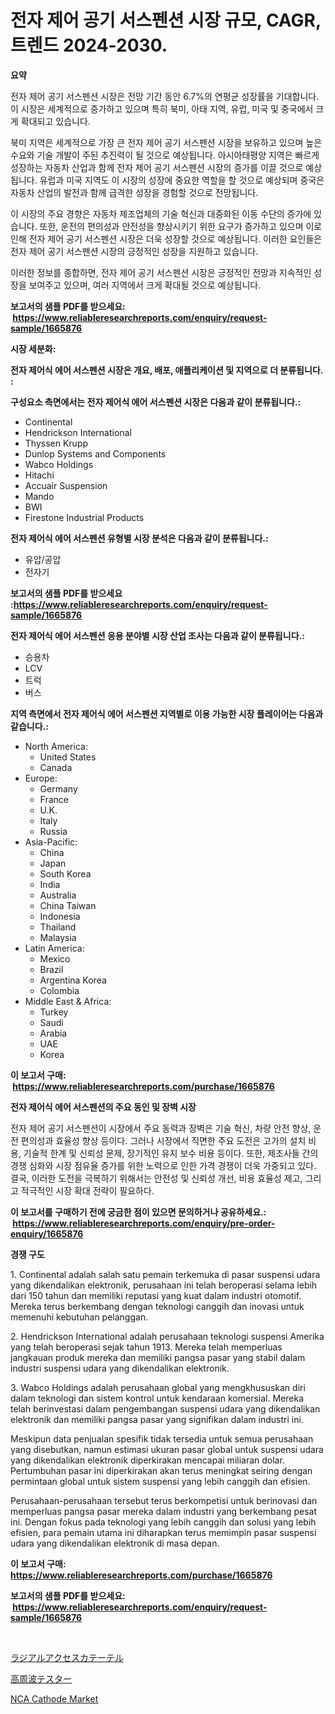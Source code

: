 <p><h1>전자 제어 공기 서스펜션 시장 규모, CAGR, 트렌드 2024-2030.</h1></p><p><strong>요약</strong></p>
<p><p>전자 제어 공기 서스펜션 시장은 전망 기간 동안 6.7%의 연평균 성장률을 기대합니다. 이 시장은 세계적으로 증가하고 있으며 특히 북미, 아태 지역, 유럽, 미국 및 중국에서 크게 확대되고 있습니다.</p><p>북미 지역은 세계적으로 가장 큰 전자 제어 공기 서스펜션 시장을 보유하고 있으며 높은 수요와 기술 개발이 주된 추진력이 될 것으로 예상됩니다. 아시아태평양 지역은 빠르게 성장하는 자동차 산업과 함께 전자 제어 공기 서스펜션 시장의 증가를 이끌 것으로 예상됩니다. 유럽과 미국 지역도 이 시장의 성장에 중요한 역할을 할 것으로 예상되며 중국은 자동차 산업의 발전과 함께 급격한 성장을 경험할 것으로 전망됩니다.</p><p>이 시장의 주요 경향은 자동차 제조업체의 기술 혁신과 대중화된 이동 수단의 증가에 있습니다. 또한, 운전의 편의성과 안전성을 향상시키기 위한 요구가 증가하고 있으며 이로 인해 전자 제어 공기 서스펜션 시장은 더욱 성장할 것으로 예상됩니다. 이러한 요인들은 전자 제어 공기 서스펜션 시장의 긍정적인 성장을 지원하고 있습니다.</p><p>이러한 정보를 종합하면, 전자 제어 공기 서스펜션 시장은 긍정적인 전망과 지속적인 성장을 보여주고 있으며, 여러 지역에서 크게 확대될 것으로 예상됩니다.</p></p>
<p><strong>보고서의 샘플 PDF를 받으세요: &nbsp;<a href="https://www.reliableresearchreports.com/enquiry/request-sample/1665876">https://www.reliableresearchreports.com/enquiry/request-sample/1665876</a></strong></p>
<p><strong>시장 세분화:</strong></p>
<p><strong> 전자 제어식 에어 서스펜션 시장은 개요, 배포, 애플리케이션 및 지역으로 더 분류됩니다. :</strong></p>
<p><strong>구성요소 측면에서는 전자 제어식 에어 서스펜션 시장은 다음과 같이 분류됩니다.:</strong></p>
<p><ul><li>Continental</li><li>Hendrickson International</li><li>Thyssen Krupp</li><li>Dunlop Systems and Components</li><li>Wabco Holdings</li><li>Hitachi</li><li>Accuair Suspension</li><li>Mando</li><li>BWI</li><li>Firestone Industrial Products</li></ul></p>
<p><strong> 전자 제어식 에어 서스펜션 유형별 시장 분석은 다음과 같이 분류됩니다.:</strong></p>
<p><ul><li>유압/공압</li><li>전자기</li></ul></p>
<p><strong>보고서의 샘플 PDF를 받으세요 :<a href="https://www.reliableresearchreports.com/enquiry/request-sample/1665876">https://www.reliableresearchreports.com/enquiry/request-sample/1665876</a></strong></p>
<p><strong> 전자 제어식 에어 서스펜션 응용 분야별 시장 산업 조사는 다음과 같이 분류됩니다.:</strong></p>
<p><ul><li>승용차</li><li>LCV</li><li>트럭</li><li>버스</li></ul></p>
<p><strong>지역 측면에서 전자 제어식 에어 서스펜션 지역별로 이용 가능한 시장 플레이어는 다음과 같습니다.:</strong></p>
<p><ul>
    <li>
        North America:
        <ul>
            <li>United States</li>
            <li>Canada</li>
        </ul>
    </li>
    <li>
        Europe:
        <ul>
            <li>Germany</li>
            <li>France</li>
            <li>U.K.</li>
            <li>Italy</li>
            <li>Russia</li>
        </ul>
    </li>
    <li>
        Asia-Pacific:
        <ul>
            <li>China</li>
            <li>Japan</li>
            <li>South Korea</li>
            <li>India</li>
            <li>Australia</li>
            <li>China Taiwan</li>
            <li>Indonesia</li>
            <li>Thailand</li>
            <li>Malaysia</li>
        </ul>
    </li>
    <li>
        Latin America:
        <ul>
            <li>Mexico</li>
            <li>Brazil</li>
            <li>Argentina Korea</li>
            <li>Colombia</li>
        </ul>
    </li>
    <li>
        Middle East & Africa:
        <ul>
            <li>Turkey</li>
            <li>Saudi</li>
            <li>Arabia</li>
            <li>UAE</li>
            <li>Korea</li>
        </ul>
    </li>
    </ul></p>
<p><strong>이 보고서 구매: &nbsp;<a href="https://www.reliableresearchreports.com/purchase/1665876">https://www.reliableresearchreports.com/purchase/1665876</a></strong></p>
<p><strong>전자 제어식 에어 서스펜션의 주요 동인 및 장벽 시장</strong></p>
<p><p>전자 제어 공기 서스펜션이 시장에서 주요 동력과 장벽은 기술 혁신, 차량 안전 향상, 운전 편의성과 효율성 향상 등이다. 그러나 시장에서 직면한 주요 도전은 고가의 설치 비용, 기술적 한계 및 신뢰성 문제, 장기적인 유지 보수 비용 등이다. 또한, 제조사들 간의 경쟁 심화와 시장 점유율 증가를 위한 노력으로 인한 가격 경쟁이 더욱 가중되고 있다. 결국, 이러한 도전을 극복하기 위해서는 안전성 및 신뢰성 개선, 비용 효율성 제고, 그리고 적극적인 시장 확대 전략이 필요하다.</p></p>
<p><strong>이 보고서를 구매하기 전에 궁금한 점이 있으면 문의하거나 공유하세요.: &nbsp;<a href="https://www.reliableresearchreports.com/enquiry/pre-order-enquiry/1665876">https://www.reliableresearchreports.com/enquiry/pre-order-enquiry/1665876</a></strong></p>
<p><strong>경쟁 구도</strong></p>
<p><p>1. Continental adalah salah satu pemain terkemuka di pasar suspensi udara yang dikendalikan elektronik, perusahaan ini telah beroperasi selama lebih dari 150 tahun dan memiliki reputasi yang kuat dalam industri otomotif. Mereka terus berkembang dengan teknologi canggih dan inovasi untuk memenuhi kebutuhan pelanggan.</p><p>2. Hendrickson International adalah perusahaan teknologi suspensi Amerika yang telah beroperasi sejak tahun 1913. Mereka telah memperluas jangkauan produk mereka dan memiliki pangsa pasar yang stabil dalam industri suspensi udara yang dikendalikan elektronik.</p><p>3. Wabco Holdings adalah perusahaan global yang mengkhususkan diri dalam teknologi dan sistem kontrol untuk kendaraan komersial. Mereka telah berinvestasi dalam pengembangan suspensi udara yang dikendalikan elektronik dan memiliki pangsa pasar yang signifikan dalam industri ini.</p><p>Meskipun data penjualan spesifik tidak tersedia untuk semua perusahaan yang disebutkan, namun estimasi ukuran pasar global untuk suspensi udara yang dikendalikan elektronik diperkirakan mencapai miliaran dolar. Pertumbuhan pasar ini diperkirakan akan terus meningkat seiring dengan permintaan global untuk sistem suspensi yang lebih canggih dan efisien.</p><p>Perusahaan-perusahaan tersebut terus berkompetisi untuk berinovasi dan memperluas pangsa pasar mereka dalam industri yang berkembang pesat ini. Dengan fokus pada teknologi yang lebih canggih dan solusi yang lebih efisien, para pemain utama ini diharapkan terus memimpin pasar suspensi udara yang dikendalikan elektronik di masa depan.</p></p>
<p><strong>이 보고서 구매: &nbsp; <a href="https://www.reliableresearchreports.com/purchase/1665876">https://www.reliableresearchreports.com/purchase/1665876</a></strong></p>
<p><strong>보고서의 샘플 PDF를 받으세요: &nbsp;<a href="https://www.reliableresearchreports.com/enquiry/request-sample/1665876">https://www.reliableresearchreports.com/enquiry/request-sample/1665876</a></strong><strong></strong></p>
<p>&nbsp;</p>
<p><p><a href="https://medium.com/@s.guest01/%E5%8D%8A%E5%BE%84%E3%82%A2%E3%82%AF%E3%82%BB%E3%82%B9%E3%82%AB%E3%83%86%E3%83%BC%E3%83%86%E3%83%AB%E5%B8%82%E5%A0%B4-2031%E5%B9%B4%E3%81%BE%E3%81%A7%E3%81%AE%E5%8B%95%E5%90%91-%E4%BA%88%E6%B8%AC-%E7%AB%B6%E4%BA%89%E5%88%86%E6%9E%90-8ab0e65f37a6">ラジアルアクセスカテーテル</a></p><p><a href="https://medium.com/@josuehezog2023/rf%E3%83%86%E3%82%B9%E3%82%BF%E3%83%BC%E3%83%9E%E3%83%BC%E3%82%B1%E3%83%83%E3%83%88-%E5%B8%82%E5%A0%B4%E3%82%B7%E3%82%A7%E3%82%A2-%E5%B8%82%E5%A0%B4%E3%83%88%E3%83%AC%E3%83%B3%E3%83%89-%E3%81%9D%E3%81%97%E3%81%A6%E5%B0%86%E6%9D%A5%E3%81%AE%E6%88%90%E9%95%B7%E3%82%92%E6%8E%A2%E3%82%8B-97440819d170">高周波テスター</a></p><p><a href="https://github.com/Sinjinluong3e0awx2m195k76/Market-Research-Report-List-1/blob/main/nca-cathode-market.md">NCA Cathode Market</a></p></p>